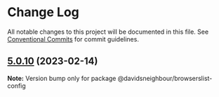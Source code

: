 # Change Log

All notable changes to this project will be documented in this file.
See [Conventional Commits](https://conventionalcommits.org) for commit guidelines.

## [5.0.10](davidsneighbour/configurations/compare/v5.0.9...v5.0.10) (2023-02-14)

**Note:** Version bump only for package @davidsneighbour/browserslist-config

